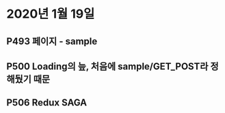 # 2020년 1월 19일 

## P493 페이지 - sample

## P500 Loading의 늪, 처음에 sample/GET_POST라 정해뒀기 때문

## P506 Redux SAGA

